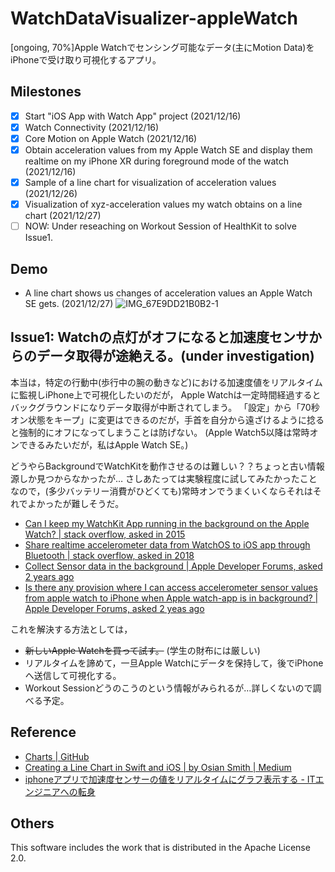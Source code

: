 # WatchDataVisualizer-appleWatch
[ongoing, 70%]Apple Watchでセンシング可能なデータ(主にMotion Data)をiPhoneで受け取り可視化するアプリ。

## Milestones
- [x] Start "iOS App with Watch App" project (2021/12/16)
- [x] Watch Connectivity (2021/12/16)
- [x] Core Motion on Apple Watch (2021/12/16)
- [x] Obtain acceleration values from my Apple Watch SE and display them realtime on my iPhone XR during foreground mode of the watch (2021/12/16)
- [x] Sample of a line chart for visualization of acceleration values (2021/12/26) 
- [x] Visualization of xyz-acceleration values my watch obtains on a line chart (2021/12/27)
- [ ] NOW: Under reseaching on Workout Session of HealthKit to solve Issue1.

## Demo
- A line chart shows us changes of acceleration values an Apple Watch SE gets. (2021/12/27)
![IMG_67E9DD21B0B2-1](https://user-images.githubusercontent.com/57740535/147449267-1c67a734-1082-4b9e-a8bd-85f3d7dcf3e1.png)  


## Issue1: Watchの点灯がオフになると加速度センサからのデータ取得が途絶える。(under investigation)  
本当は，特定の行動中(歩行中の腕の動きなど)における加速度値をリアルタイムに監視しiPhone上で可視化したいのだが，
Apple Watchは一定時間経過するとバックグラウンドになりデータ取得が中断されてしまう。
「設定」から「70秒オン状態をキープ」に変更はできるのだが，手首を自分から遠ざけるように捻ると強制的にオフになってしまうことは防げない。
(Apple Watch5以降は常時オンできるみたいだが，私はApple Watch SE。)  

どうやらBackgroundでWatchKitを動作させるのは難しい？？ちょっと古い情報源しか見つからなかったが…
さしあたっては実験程度に試してみたかったことなので，(多少バッテリー消費がひどくても)常時オンでうまくいくならそれはそれでよかったが難しそうだ。
- [Can I keep my WatchKit App running in the background on the Apple Watch? | stack overflow, asked in 2015](https://stackoverflow.com/questions/32792260/can-i-keep-my-watchkit-app-running-in-the-background-on-the-apple-watch/32796823#32796823)
- [Share realtime accelerometer data from WatchOS to iOS app through Bluetooth | stack overflow, asked in 2018](https://stackoverflow.com/questions/48925253/share-realtime-accelerometer-data-from-watchos-to-ios-app-through-bluetooth)
- [Collect Sensor data in the background | Apple Developer Forums, asked 2 years ago](https://developer.apple.com/forums/thread/115056)
- [Is there any provision where I can access accelerometer sensor values from apple watch to iPhone when Apple watch-app is in background? | Apple Developer Forums, asked 2 yeas ago](https://developer.apple.com/forums/thread/115300)

これを解決する方法としては，
- ~~新しいApple Watchを買って試す。~~ (学生の財布には厳しい)
- リアルタイムを諦めて，一旦Apple Watchにデータを保持して，後でiPhoneへ送信して可視化する。
- Workout Sessionどうのこうのという情報がみられるが…詳しくないので調べる予定。


## Reference
- [Charts | GitHub](https://github.com/danielgindi/Charts)
- [Creating a Line Chart in Swift and iOS | by Osian Smith | Medium](https://medium.com/@OsianSmith/creating-a-line-chart-in-swift-3-and-ios-10-2f647c95392e)
- [iphoneアプリで加速度センサーの値をリアルタイムにグラフ表示する - ITエンジニアへの転身](https://non-it-engineer.com/iphone%E3%82%A2%E3%83%97%E3%83%AA%E3%81%A7%E5%8A%A0%E9%80%9F%E5%BA%A6%E3%82%BB%E3%83%B3%E3%82%B5%E3%83%BC%E3%81%AE%E5%80%A4%E3%82%92%E3%83%AA%E3%82%A2%E3%83%AB%E3%82%BF%E3%82%A4%E3%83%A0%E3%81%AB/)


## Others
This software includes the work that is distributed in the Apache License 2.0.
